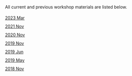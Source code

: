 All current and previous workshop materials are listed below.

<div style='display:block;'><p style='line-height:2;'>
<span style='display:block;'><a href='https://NBISweden.github.io/workshop-RNAseq/2303/'>2023 Mar</a></span><span style='display:block;'><a href='https://NBISweden.github.io/workshop-RNAseq/2111/'>2021 Nov</a></span><span style='display:block;'><a href='https://NBISweden.github.io/workshop-RNAseq/2011/'>2020 Nov</a></span><span style='display:block;'><a href='https://NBISweden.github.io/workshop-RNAseq/1911/'>2019 Nov</a></span><span style='display:block;'><a href='https://NBISweden.github.io/workshop-RNAseq/1906/'>2019 Jun</a></span><span style='display:block;'><a href='https://NBISweden.github.io/workshop-RNAseq/1905/'>2019 May</a></span><span style='display:block;'><a href='https://NBISweden.github.io/workshop-RNAseq/1811/'>2018 Nov</a></span></p></div>